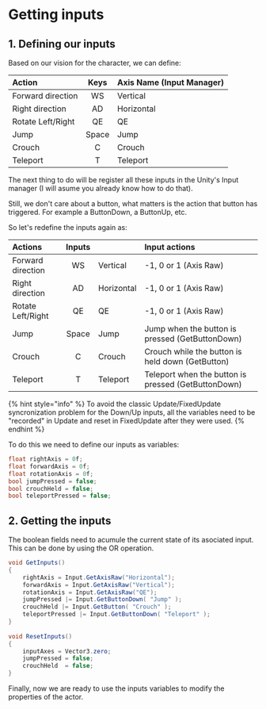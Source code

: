 # Getting inputs

## 1. Defining our inputs

Based on our vision for the character, we can define:

| Action | Keys | Axis Name \(Input Manager\) |
| :--- | :---: | :--- |
| Forward direction | WS | Vertical |
| Right direction | AD | Horizontal |
| Rotate Left/Right | QE | QE |
| Jump | Space | Jump |
| Crouch | C | Crouch |
| Teleport | T | Teleport |

The next thing to do will be register all these inputs in the Unity's Input manager \(I will asume you already know how to do that\).

Still, we don't care about a button, what matters is the action that button has triggered. For example a ButtonDown, a ButtonUp, etc.

So let's redefine the inputs again as:

| Actions | Inputs |  | Input actions |
| :--- | :---: | :--- | :--- |
| Forward direction | WS | Vertical | -1, 0 or 1 \(Axis Raw\) |
| Right direction | AD | Horizontal | -1, 0 or 1 \(Axis Raw\) |
| Rotate Left/Right | QE | QE | -1, 0 or 1 \(Axis Raw\) |
| Jump | Space | Jump | Jump when the button is pressed \(GetButtonDown\) |
| Crouch | C | Crouch | Crouch while the button is held down \(GetButton\) |
| Teleport | T | Teleport | Teleport when the button is pressed \(GetButtonDown\) |

{% hint style="info" %}
To avoid the classic Update/FixedUpdate syncronization problem for the Down/Up inputs, all the variables need to be "recorded" in Update and reset in FixedUpdate after they were used.
{% endhint %}

To do this we need to define our inputs as variables:

```csharp
float rightAxis = 0f;
float forwardAxis = 0f;
float rotationAxis = 0f;
bool jumpPressed = false;
bool crouchHeld = false;
bool teleportPressed = false;
```

## 2. Getting the inputs

The boolean fields need to acumule the current state of its asociated input. This can be done by using the OR operation.

```csharp
void GetInputs()
{
    rightAxis = Input.GetAxisRaw("Horizontal");
    forwardAxis = Input.GetAxisRaw("Vertical");
    rotationAxis = Input.GetAxisRaw("QE");    
    jumpPressed |= Input.GetButtonDown( "Jump" );
    crouchHeld |= Input.GetButton( "Crouch" );
    teleportPressed |= Input.GetButtonDown( "Teleport" );
}  
    
void ResetInputs()
{
    inputAxes = Vector3.zero;        
    jumpPressed = false;
    crouchHeld  = false;
}
```

Finally, now we are ready to use the inputs variables to modify the properties of the actor.

